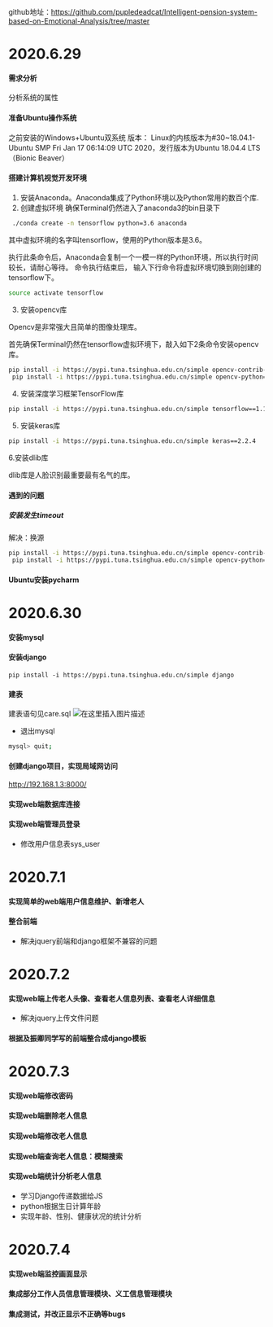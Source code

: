 
github地址：https://github.com/pupledeadcat/Intelligent-pension-system-based-on-Emotional-Analysis/tree/master
# 2020.6.29
#### 需求分析
分析系统的属性
#### 准备Ubuntu操作系统
之前安装的Windows+Ubuntu双系统
版本：
Linux的内核版本为#30~18.04.1-Ubuntu SMP Fri Jan 17 06:14:09 UTC 2020，发行版本为Ubuntu 18.04.4 LTS（Bionic Beaver）
#### 搭建计算机视觉开发环境
1. 安装Anaconda。Anaconda集成了Python环境以及Python常用的数百个库.
2. 创建虚拟环境
确保Terminal仍然进入了anaconda3的bin目录下
```bash
 ./conda create -n tensorflow python=3.6 anaconda
```
其中虚拟环境的名字叫tensorflow，使用的Python版本是3.6。

执行此条命令后，Anaconda会复制一个一模一样的Python环境，所以执行时间较长，请耐心等待。
命令执行结束后， 输入下行命令将虚拟环境切换到刚创建的tensorflow下。

```bash
source activate tensorflow
```



3. 安装opencv库

Opencv是非常强大且简单的图像处理库。

首先确保Terminal仍然在tensorflow虚拟环境下，敲入如下2条命令安装opencv库。

```bash
pip install -i https://pypi.tuna.tsinghua.edu.cn/simple opencv-contrib-python==3.4.4.19
 pip install -i https://pypi.tuna.tsinghua.edu.cn/simple opencv-python==3.4.4.19
```
4. 安装深度学习框架TensorFlow库

```bash
pip install -i https://pypi.tuna.tsinghua.edu.cn/simple tensorflow==1.12.0
```
5. 安装keras库

```bash
pip install -i https://pypi.tuna.tsinghua.edu.cn/simple keras==2.2.4

```
6.安装dlib库

dlib库是人脸识别最重要最有名气的库。



#### 遇到的问题
#####  安装发生timeout
解决：换源
```bash
pip install -i https://pypi.tuna.tsinghua.edu.cn/simple opencv-contrib-python==3.4.4.19
 pip install -i https://pypi.tuna.tsinghua.edu.cn/simple opencv-python==3.4.4.19
```
#### Ubuntu安装pycharm
# 2020.6.30
#### 安装mysql
#### 安装django

```
pip install -i https://pypi.tuna.tsinghua.edu.cn/simple django
```
#### 建表
建表语句见care.sql
![在这里插入图片描述](https://img-blog.csdnimg.cn/20200630145233103.png)

- 退出mysql

```bash
mysql> quit;
```
#### 创建django项目，实现局域网访问
http://192.168.1.3:8000/
#### 实现web端数据库连接
#### 实现web端管理员登录
- 修改用户信息表sys_user
# 2020.7.1
#### 实现简单的web端用户信息维护、新增老人
####  整合前端
- 解决jquery前端和django框架不兼容的问题
# 2020.7.2
#### 实现web端上传老人头像、查看老人信息列表、查看老人详细信息
- 解决jquery上传文件问题
#### 根据及振卿同学写的前端整合成django模板
# 2020.7.3
#### 实现web端修改密码

#### 实现web端删除老人信息

#### 实现web端修改老人信息

#### 实现web端查询老人信息：模糊搜索
#### 实现web端统计分析老人信息
- 学习Django传递数据给JS
- python根据生日计算年龄
- 实现年龄、性别、健康状况的统计分析
# 2020.7.4
#### 实现web端监控画面显示
#### 集成部分工作人员信息管理模块、义工信息管理模块
#### 集成测试，并改正显示不正确等bugs
